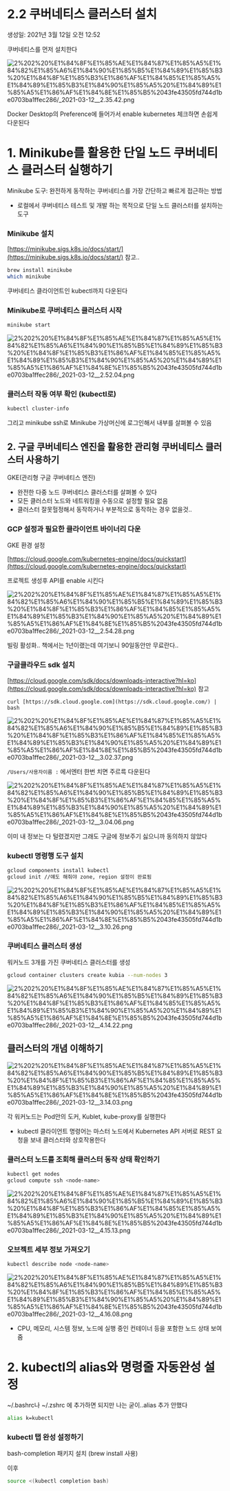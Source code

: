 # 2.2 쿠버네티스 클러스터 설치

생성일: 2021년 3월 12일 오전 12:52

쿠버네티스를 먼저 설치한다

![2%202%20%E1%84%8F%E1%85%AE%E1%84%87%E1%85%A5%E1%84%82%E1%85%A6%E1%84%90%E1%85%B5%E1%84%89%E1%85%B3%20%E1%84%8F%E1%85%B3%E1%86%AF%E1%84%85%E1%85%A5%E1%84%89%E1%85%B3%E1%84%90%E1%85%A5%20%E1%84%89%E1%85%A5%E1%86%AF%E1%84%8E%E1%85%B5%2043fe43505fd744d1be0703ba1ffec286/_2021-03-12__2.35.42.png](2%202%20%E1%84%8F%E1%85%AE%E1%84%87%E1%85%A5%E1%84%82%E1%85%A6%E1%84%90%E1%85%B5%E1%84%89%E1%85%B3%20%E1%84%8F%E1%85%B3%E1%86%AF%E1%84%85%E1%85%A5%E1%84%89%E1%85%B3%E1%84%90%E1%85%A5%20%E1%84%89%E1%85%A5%E1%86%AF%E1%84%8E%E1%85%B5%2043fe43505fd744d1be0703ba1ffec286/_2021-03-12__2.35.42.png)

Docker Desktop의 Preference에 들어가서 enable kubernetes 체크하면 손쉽게 다운된다

# 1. Minikube를 활용한 단일 노드 쿠버네티스 클러스터 실행하기

Minikube 도구: 완전하게 동작하는 쿠버네티스를 가장 간단하고 빠르게 접근하는 방법

- 로컬에서 쿠버네티스 테스트 및 개발 하는 목적으로 단일 노드 클러스터를 설치하는 도구

### Minikube 설치

[https://minikube.sigs.k8s.io/docs/start/](https://minikube.sigs.k8s.io/docs/start/) 참고..

```bash
brew install minikube
which minikube
```

쿠버네티스 클라이언트인 kubectl까지 다운된다 

### Minikube로 쿠버네티스 클러스터 시작

```bash
minikube start
```

![2%202%20%E1%84%8F%E1%85%AE%E1%84%87%E1%85%A5%E1%84%82%E1%85%A6%E1%84%90%E1%85%B5%E1%84%89%E1%85%B3%20%E1%84%8F%E1%85%B3%E1%86%AF%E1%84%85%E1%85%A5%E1%84%89%E1%85%B3%E1%84%90%E1%85%A5%20%E1%84%89%E1%85%A5%E1%86%AF%E1%84%8E%E1%85%B5%2043fe43505fd744d1be0703ba1ffec286/_2021-03-12__2.52.04.png](2%202%20%E1%84%8F%E1%85%AE%E1%84%87%E1%85%A5%E1%84%82%E1%85%A6%E1%84%90%E1%85%B5%E1%84%89%E1%85%B3%20%E1%84%8F%E1%85%B3%E1%86%AF%E1%84%85%E1%85%A5%E1%84%89%E1%85%B3%E1%84%90%E1%85%A5%20%E1%84%89%E1%85%A5%E1%86%AF%E1%84%8E%E1%85%B5%2043fe43505fd744d1be0703ba1ffec286/_2021-03-12__2.52.04.png)

### 클러스터 작동 여부 확인 (kubectl로)

```bash
kubectl cluster-info
```

그리고 minikube ssh로 Minikube 가상머신에 로그인해서 내부를 살펴볼 수 있음

## 2. 구글 쿠버네티스 엔진을 활용한 관리형 쿠버네티스 클러스터 사용하기

GKE(관리형 구글 쿠버네티스 엔진)

- 완전한 다중 노드 쿠버네티스 클러스터를 살펴볼 수 있다
- 모든 클러스터 노드와 네트워킹을 수동으로 설정할 필요 없음
- 클러스터 잘못헐정해서 동작하거나 부분적으로 동작하는 경우 없을것..

### GCP 설정과 필요한 클라이언트 바이너리 다운

GKE 환경 설정 

[https://cloud.google.com/kubernetes-engine/docs/quickstart](https://cloud.google.com/kubernetes-engine/docs/quickstart)

프로젝트 생성후 API를 enable 시킨다

![2%202%20%E1%84%8F%E1%85%AE%E1%84%87%E1%85%A5%E1%84%82%E1%85%A6%E1%84%90%E1%85%B5%E1%84%89%E1%85%B3%20%E1%84%8F%E1%85%B3%E1%86%AF%E1%84%85%E1%85%A5%E1%84%89%E1%85%B3%E1%84%90%E1%85%A5%20%E1%84%89%E1%85%A5%E1%86%AF%E1%84%8E%E1%85%B5%2043fe43505fd744d1be0703ba1ffec286/_2021-03-12__2.54.28.png](2%202%20%E1%84%8F%E1%85%AE%E1%84%87%E1%85%A5%E1%84%82%E1%85%A6%E1%84%90%E1%85%B5%E1%84%89%E1%85%B3%20%E1%84%8F%E1%85%B3%E1%86%AF%E1%84%85%E1%85%A5%E1%84%89%E1%85%B3%E1%84%90%E1%85%A5%20%E1%84%89%E1%85%A5%E1%86%AF%E1%84%8E%E1%85%B5%2043fe43505fd744d1be0703ba1ffec286/_2021-03-12__2.54.28.png)

빌링 활성화.. 책에서는 1년이랬는데 여기보니 90일동안만 무료란다..

### 구글클라우드 sdk 설치

[https://cloud.google.com/sdk/docs/downloads-interactive?hl=ko](https://cloud.google.com/sdk/docs/downloads-interactive?hl=ko) 참고

`curl [https://sdk.cloud.google.com](https://sdk.cloud.google.com/) | bash`

![2%202%20%E1%84%8F%E1%85%AE%E1%84%87%E1%85%A5%E1%84%82%E1%85%A6%E1%84%90%E1%85%B5%E1%84%89%E1%85%B3%20%E1%84%8F%E1%85%B3%E1%86%AF%E1%84%85%E1%85%A5%E1%84%89%E1%85%B3%E1%84%90%E1%85%A5%20%E1%84%89%E1%85%A5%E1%86%AF%E1%84%8E%E1%85%B5%2043fe43505fd744d1be0703ba1ffec286/_2021-03-12__3.02.37.png](2%202%20%E1%84%8F%E1%85%AE%E1%84%87%E1%85%A5%E1%84%82%E1%85%A6%E1%84%90%E1%85%B5%E1%84%89%E1%85%B3%20%E1%84%8F%E1%85%B3%E1%86%AF%E1%84%85%E1%85%A5%E1%84%89%E1%85%B3%E1%84%90%E1%85%A5%20%E1%84%89%E1%85%A5%E1%86%AF%E1%84%8E%E1%85%B5%2043fe43505fd744d1be0703ba1ffec286/_2021-03-12__3.02.37.png)

`/Users/사용자이름 :` 에서엔터 한번 치면 주르륵 다운된다

![2%202%20%E1%84%8F%E1%85%AE%E1%84%87%E1%85%A5%E1%84%82%E1%85%A6%E1%84%90%E1%85%B5%E1%84%89%E1%85%B3%20%E1%84%8F%E1%85%B3%E1%86%AF%E1%84%85%E1%85%A5%E1%84%89%E1%85%B3%E1%84%90%E1%85%A5%20%E1%84%89%E1%85%A5%E1%86%AF%E1%84%8E%E1%85%B5%2043fe43505fd744d1be0703ba1ffec286/_2021-03-12__3.04.06.png](2%202%20%E1%84%8F%E1%85%AE%E1%84%87%E1%85%A5%E1%84%82%E1%85%A6%E1%84%90%E1%85%B5%E1%84%89%E1%85%B3%20%E1%84%8F%E1%85%B3%E1%86%AF%E1%84%85%E1%85%A5%E1%84%89%E1%85%B3%E1%84%90%E1%85%A5%20%E1%84%89%E1%85%A5%E1%86%AF%E1%84%8E%E1%85%B5%2043fe43505fd744d1be0703ba1ffec286/_2021-03-12__3.04.06.png)

이미 내 정보는 다 털렸겠지만 그래도 구글에 정보주기 싫으니까 동의하지 않았다

### kubectl 명령행 도구 설치

```bash
gcloud components install kubectl
gcloud init //얘도 해줘야 zone, region 설정이 완료됨
```

![2%202%20%E1%84%8F%E1%85%AE%E1%84%87%E1%85%A5%E1%84%82%E1%85%A6%E1%84%90%E1%85%B5%E1%84%89%E1%85%B3%20%E1%84%8F%E1%85%B3%E1%86%AF%E1%84%85%E1%85%A5%E1%84%89%E1%85%B3%E1%84%90%E1%85%A5%20%E1%84%89%E1%85%A5%E1%86%AF%E1%84%8E%E1%85%B5%2043fe43505fd744d1be0703ba1ffec286/_2021-03-12__3.10.26.png](2%202%20%E1%84%8F%E1%85%AE%E1%84%87%E1%85%A5%E1%84%82%E1%85%A6%E1%84%90%E1%85%B5%E1%84%89%E1%85%B3%20%E1%84%8F%E1%85%B3%E1%86%AF%E1%84%85%E1%85%A5%E1%84%89%E1%85%B3%E1%84%90%E1%85%A5%20%E1%84%89%E1%85%A5%E1%86%AF%E1%84%8E%E1%85%B5%2043fe43505fd744d1be0703ba1ffec286/_2021-03-12__3.10.26.png)

### 쿠버네티스 클러스터 생성

워커노드 3개를 가진 쿠버네티스 클러스터를 생성

```bash
gcloud container clusters create kubia --num-nodes 3
```

![2%202%20%E1%84%8F%E1%85%AE%E1%84%87%E1%85%A5%E1%84%82%E1%85%A6%E1%84%90%E1%85%B5%E1%84%89%E1%85%B3%20%E1%84%8F%E1%85%B3%E1%86%AF%E1%84%85%E1%85%A5%E1%84%89%E1%85%B3%E1%84%90%E1%85%A5%20%E1%84%89%E1%85%A5%E1%86%AF%E1%84%8E%E1%85%B5%2043fe43505fd744d1be0703ba1ffec286/_2021-03-12__4.14.22.png](2%202%20%E1%84%8F%E1%85%AE%E1%84%87%E1%85%A5%E1%84%82%E1%85%A6%E1%84%90%E1%85%B5%E1%84%89%E1%85%B3%20%E1%84%8F%E1%85%B3%E1%86%AF%E1%84%85%E1%85%A5%E1%84%89%E1%85%B3%E1%84%90%E1%85%A5%20%E1%84%89%E1%85%A5%E1%86%AF%E1%84%8E%E1%85%B5%2043fe43505fd744d1be0703ba1ffec286/_2021-03-12__4.14.22.png)

## 클러스터의 개념 이해하기

![2%202%20%E1%84%8F%E1%85%AE%E1%84%87%E1%85%A5%E1%84%82%E1%85%A6%E1%84%90%E1%85%B5%E1%84%89%E1%85%B3%20%E1%84%8F%E1%85%B3%E1%86%AF%E1%84%85%E1%85%A5%E1%84%89%E1%85%B3%E1%84%90%E1%85%A5%20%E1%84%89%E1%85%A5%E1%86%AF%E1%84%8E%E1%85%B5%2043fe43505fd744d1be0703ba1ffec286/_2021-03-12__3.14.03.png](2%202%20%E1%84%8F%E1%85%AE%E1%84%87%E1%85%A5%E1%84%82%E1%85%A6%E1%84%90%E1%85%B5%E1%84%89%E1%85%B3%20%E1%84%8F%E1%85%B3%E1%86%AF%E1%84%85%E1%85%A5%E1%84%89%E1%85%B3%E1%84%90%E1%85%A5%20%E1%84%89%E1%85%A5%E1%86%AF%E1%84%8E%E1%85%B5%2043fe43505fd744d1be0703ba1ffec286/_2021-03-12__3.14.03.png)

각 워커노드는 Pod안의 도커, Kublet, kube-proxy를 실행한다

- kubectl 클라이언트 명령어는 마스터 노드에서 Kubernetes API 서버로 REST 요청을 보내 클러스터와 상호작용한다

### 클러스터 노드를 조회해 클러스터 동작 상태 확인하기

```bash
kubectl get nodes
gcloud compute ssh <node-name>
```

![2%202%20%E1%84%8F%E1%85%AE%E1%84%87%E1%85%A5%E1%84%82%E1%85%A6%E1%84%90%E1%85%B5%E1%84%89%E1%85%B3%20%E1%84%8F%E1%85%B3%E1%86%AF%E1%84%85%E1%85%A5%E1%84%89%E1%85%B3%E1%84%90%E1%85%A5%20%E1%84%89%E1%85%A5%E1%86%AF%E1%84%8E%E1%85%B5%2043fe43505fd744d1be0703ba1ffec286/_2021-03-12__4.15.13.png](2%202%20%E1%84%8F%E1%85%AE%E1%84%87%E1%85%A5%E1%84%82%E1%85%A6%E1%84%90%E1%85%B5%E1%84%89%E1%85%B3%20%E1%84%8F%E1%85%B3%E1%86%AF%E1%84%85%E1%85%A5%E1%84%89%E1%85%B3%E1%84%90%E1%85%A5%20%E1%84%89%E1%85%A5%E1%86%AF%E1%84%8E%E1%85%B5%2043fe43505fd744d1be0703ba1ffec286/_2021-03-12__4.15.13.png)

### 오브젝트 세부 정보 가져오기

```bash
kubectl describe node <node-name>
```

![2%202%20%E1%84%8F%E1%85%AE%E1%84%87%E1%85%A5%E1%84%82%E1%85%A6%E1%84%90%E1%85%B5%E1%84%89%E1%85%B3%20%E1%84%8F%E1%85%B3%E1%86%AF%E1%84%85%E1%85%A5%E1%84%89%E1%85%B3%E1%84%90%E1%85%A5%20%E1%84%89%E1%85%A5%E1%86%AF%E1%84%8E%E1%85%B5%2043fe43505fd744d1be0703ba1ffec286/_2021-03-12__4.16.08.png](2%202%20%E1%84%8F%E1%85%AE%E1%84%87%E1%85%A5%E1%84%82%E1%85%A6%E1%84%90%E1%85%B5%E1%84%89%E1%85%B3%20%E1%84%8F%E1%85%B3%E1%86%AF%E1%84%85%E1%85%A5%E1%84%89%E1%85%B3%E1%84%90%E1%85%A5%20%E1%84%89%E1%85%A5%E1%86%AF%E1%84%8E%E1%85%B5%2043fe43505fd744d1be0703ba1ffec286/_2021-03-12__4.16.08.png)

- CPU, 메모리, 시스템 정보, 노드에 실행 중인 컨테이너 등을 포함한 노드 상태 보여줌

# 2. kubectl의 alias와 명령줄 자동완성 설정

~/.bashrc나 ~/.zshrc 에 추가하면 되지만 나는 굳이..alias 추가 안했다

```bash
alias k=kubectl
```

### kubectl 탭 완성 설정하기

bash-completion 패키지 설치 (brew install 사용)

이후

```bash
source <(kubectl completion bash)
```